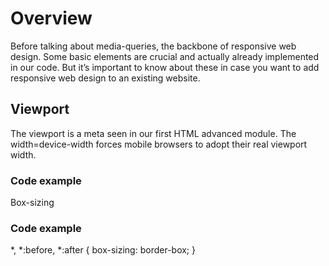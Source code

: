 # Overview
Before talking about media-queries, the backbone of responsive web design. Some basic elements are crucial and actually already implemented in our code. But it’s important to know about these in case you want to add responsive web design to an existing website.

## Viewport
The viewport is a meta seen in our first HTML advanced module. The width=device-width forces mobile browsers to adopt their real viewport width.

### Code example
<head>
  <meta name="viewport" content="width=device-width, initial-scale=1, viewport-fit=cover">
</head>
Box-sizing

### Code example
*, *:before, *:after {
  box-sizing: border-box;
}
